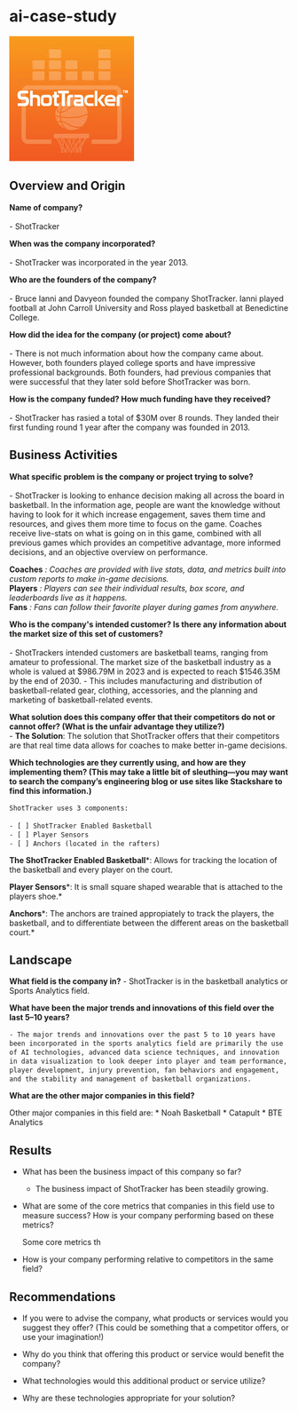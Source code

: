 # ai-case-study
![ShotTracker company logo](shotTracker.jpeg)

## Overview and Origin

**Name of company?** <br><br>
    - ShotTracker

**When was the company incorporated?** <br><br>
    - ShotTracker was incorporated in the year 2013.

**Who are the founders of the company?**<br><br>
    - Bruce Ianni and Davyeon founded the company ShotTracker. Ianni played football at John Carroll University and Ross played basketball at Benedictine College.

**How did the idea for the company (or project) come about?**<br><br>
    - There is not much information about how the company came about. However, both founders played college sports and have impressive professional backgrounds. Both founders, had previous companies that were successful that they later sold before ShotTracker was born. 

**How is the company funded? How much funding have they received?**<br><br>
    - ShotTracker has rasied a total of $30M over 8 rounds. They landed their first funding round 1 year after the company was founded in 2013.

## Business Activities

**What specific problem is the company or project trying to solve?**<br><br>
    -  ShotTracker is looking to enhance decision making all across the board in basketball. In the information age, people are want the knowledge without having to look for it which increase engagement, saves them time and resources, and gives them more time to focus on the game. Coaches receive live-stats on what is going on in this game, combined with all previous games which provides an competitive advantage, more informed decisions, and an objective overview on performance.

**Coaches** *: Coaches are provided with live stats, data, and metrics built into custom reports to make in-game decisions.*   
**Players** *: Players can see their individual results, box score, and leaderboards live as it happens.*   
**Fans** *: Fans can follow their favorite player during games from anywhere.*         

**Who is the company's intended customer? Is there any information about the market size of this set of customers?**<br><br>
    - ShotTrackers intended customers are basketball teams, ranging from amateur to professional. The market size of the basketball industry as a whole is valued at $986.79M in 2023 and is expected to reach $1546.35M by the end of 2030. 
    - This includes manufacturing and distribution of basketball-related gear, clothing, accessories, and the planning and marketing of basketball-related events.

**What solution does this company offer that their competitors do not or cannot offer? (What is the unfair advantage they utilize?)**<br>
    - **The Solution**: The solution that ShotTracker offers that their competitors are that real time data allows for coaches to make better in-game decisions.

**Which technologies are they currently using, and how are they implementing them? (This may take a little bit of sleuthing&mdash;you may want to search the company’s engineering blog or use sites like Stackshare to find this information.)**

    ShotTracker uses 3 components:

    - [ ] ShotTracker Enabled Basketball 
    - [ ] Player Sensors
    - [ ] Anchors (located in the rafters)

**The ShotTracker Enabled Basketball***: Allows for tracking the location of the basketball and every player on the court.

**Player Sensors***: It is small square shaped wearable that is attached to the players shoe.*

**Anchors***: The anchors are trained appropiately to track the players, the basketball, and to differentiate between the different areas on the basketball court.*

## Landscape

**What field is the company in?**
    - ShotTracker is in the basketball analytics or Sports Analytics field. 

**What have been the major trends and innovations of this field over the last 5&ndash;10 years?**

    - The major trends and innovations over the past 5 to 10 years have been incorporated in the sports analytics field are primarily the use of AI technologies, advanced data science techniques, and innovation in data visualization to look deeper into player and team performance, player development, injury prevention, fan behaviors and engagement, and the stability and management of basketball organizations. 

**What are the other major companies in this field?**

Other major companies in this field are:
    * Noah Basketball
    * Catapult
    * BTE Analytics
## Results

* What has been the business impact of this company so far?
    - The business impact of ShotTracker has been steadily growing.

* What are some of the core metrics that companies in this field use to measure success? How is your company performing based on these metrics?

    Some core metrics th

* How is your company performing relative to competitors in the same field?

## Recommendations

* If you were to advise the company, what products or services would you suggest they offer? (This could be something that a competitor offers, or use your imagination!)

* Why do you think that offering this product or service would benefit the company?

* What technologies would this additional product or service utilize?

* Why are these technologies appropriate for your solution?